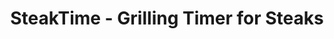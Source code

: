 ---
description: 计算牛排烤炙的时间，会先问你牛排有多厚，想要几分熟。
layout: post
results:
- primaryGenreName: Food & Drink
  version: '1.0'
  artworkUrl100: http://a1319.phobos.apple.com/us/r1000/055/Purple/v4/db/e7/d9/dbe7d952-67ab-74d6-9578-6a0fc12581e7/mzl.jkoifqkc.png
  trackViewUrl: https://itunes.apple.com/cn/app/steaktime-grilling-timer-for/id662441997?mt=8&uo=4
  artworkUrl60: http://a1750.phobos.apple.com/us/r1000/038/Purple/v4/c8/90/5b/c8905bbc-e0d7-6344-94e7-c6f2d23106ae/icon.png
  sellerName: WEAGLE LLC
  supportedDevices:
  - all
  genres:
  - 美食佳饮
  - 生活
  trackName: SteakTime - Grilling Timer for Steaks
  description: "Grilling perfect steaks is all about the right timing.\n\nSteakTime
    is a timer and grilling guide that removes the stress out of grilling
    steaks. Select the thickness and level of doneness and then SteakTime
    automatically recommends the perfect grilling time and temperature. No
    need to hang around the grill, SteakTime notifies you when it’s time to
    flip and when it’s finished. \n\n---------------------------------------------------------
    \n\n* GRILLING GUIDE * \nGrilling times, temperatures, and instructions
    are automatically calculated based on the thickness and desired doneness
    of your steak. \n\n* MULTI-TIMER * \nEasily manage multiple steaks on
    your grill with simultaneous timers. With a swipe and a tap, you can quickly
    start, stop, and add extra time. \n\n* FLIP REMINDER * \nSteakTime runs
    in the background and notifies you when it's time to flip or remove your
    steak from the grill.  \n\n* INTERNATIONAL UNITS * \nDisplay times and
    temperatures in either Metric or Imperial units. \n\n---------------------------------------------------------
    \n\n* Grill even more with SteakTime's big brother - GrillTime *\nGrillTime
    is a grilling guide and simultaneous timer for multiple types of food
    including hamburgers, chicken, pork, sausage, hot dogs, fish, vegetables,
    & more. Search 'GrillTime' in the App Store and download now!"
  price: 0
  trackId: 662441997
  releaseDate: '2013-07-02T01:28:53Z'
  screenshotUrls:
  - http://a3.mzstatic.com/us/r1000/022/Purple/v4/cd/6d/1f/cd6d1f96-edd0-bffd-b583-33fd7d600a8e/mzl.uevxrvhv.1136x1136-75.jpg
  - http://a5.mzstatic.com/us/r1000/053/Purple2/v4/40/87/24/4087246e-c6e0-1ffa-b90f-dbacecf62a31/mzl.entewutn.1136x1136-75.jpg
  - http://a1.mzstatic.com/us/r1000/046/Purple/v4/e0/08/ba/e008ba3e-3a7b-f081-66b4-11d0d18c4dc9/mzl.fdcfrpku.1136x1136-75.jpg
  - http://a1.mzstatic.com/us/r1000/008/Purple2/v4/ab/91/57/ab9157e8-b61e-698a-48c6-9a0e269ebbf5/mzl.cryznyso.1136x1136-75.jpg
  - http://a5.mzstatic.com/us/r1000/033/Purple/v4/e0/8a/f1/e08af109-dbed-d878-b902-62d07eb9ee02/mzl.uuusimst.1136x1136-75.jpg
  artistViewUrl: https://itunes.apple.com/cn/artist/weagle-llc/id420286575?uo=4
  primaryGenreId: 6023
  kind: software
  fileSizeBytes: '2389664'
  bundleId: com.weagle.steaktime
  trackContentRating: 4+
  artistName: WEAGLE LLC
  trackCensoredName: SteakTime - Grilling Timer for Steaks
  isGameCenterEnabled: false
  contentAdvisoryRating: 4+
  languageCodesISO2A:
  - EN
  features: &a []
  wrapperType: software
  artworkUrl512: http://a1319.phobos.apple.com/us/r1000/055/Purple/v4/db/e7/d9/dbe7d952-67ab-74d6-9578-6a0fc12581e7/mzl.jkoifqkc.png
  formattedPrice: 免费
  artistId: 420286575
  genreIds:
  - '6023'
  - '6012'
  currency: CNY
  ipadScreenshotUrls: *a
category: 美食佳饮
tags: tag1
resultCount: 1
title: SteakTime - Grilling Timer for Steaks

---